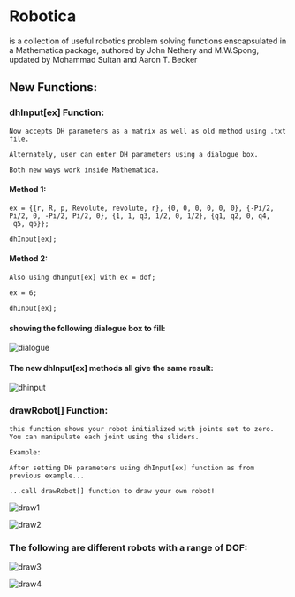 # **Robotica** 
is a collection of useful robotics problem solving functions enscapsulated in a Mathematica package,
authored by John Nethery and M.W.Spong, updated by Mohammad Sultan and Aaron T. Becker

## **New Functions:**

### **dhInput[ex] Function:**

    Now accepts DH parameters as a matrix as well as old method using .txt file.
  
    Alternately, user can enter DH parameters using a dialogue box.
  
    Both new ways work inside Mathematica.
    
   #### **Method 1:**
    
    
    ex = {{r, R, p, Revolute, revolute, r}, {0, 0, 0, 0, 0, 0}, {-Pi/2, 
    Pi/2, 0, -Pi/2, Pi/2, 0}, {1, 1, q3, 1/2, 0, 1/2}, {q1, q2, 0, q4,
     q5, q6}}; 
     
    dhInput[ex];
    
   #### **Method 2:**
    
    Also using dhInput[ex] with ex = dof;   
    
    ex = 6;
    
    dhInput[ex];
    
#### **showing the following dialogue box to fill:**
![dialogue](https://cloud.githubusercontent.com/assets/25996170/24841733/35e7b270-1d50-11e7-938c-9d52dbf48f57.JPG)    
    
#### **The new dhInput[ex] methods all give the same result:**
 ![dhinput](https://cloud.githubusercontent.com/assets/25996170/24841516/25c48dd6-1d4c-11e7-94be-e2e69a122337.JPG)

### **drawRobot[] Function:**

    this function shows your robot initialized with joints set to zero. 
    You can manipulate each joint using the sliders.
    
    Example:
    
    After setting DH parameters using dhInput[ex] function as from previous example...
  
    ...call drawRobot[] function to draw your own robot!

   ![draw1](https://cloud.githubusercontent.com/assets/25996170/24841896/79f4f604-1d54-11e7-8ddb-e1da27fc5f66.JPG)
     
   ![draw2](https://cloud.githubusercontent.com/assets/25996170/24841927/0773788e-1d55-11e7-947b-91f02e18c004.JPG)

### **The following are different robots with a range of DOF:**
    
   ![draw3](https://cloud.githubusercontent.com/assets/25996170/24842020/945a2e90-1d56-11e7-9c04-669742d608d9.JPG)
   
   ![draw4](https://cloud.githubusercontent.com/assets/25996170/24842047/01f2d1a0-1d57-11e7-97e6-b0a1c0c8702b.JPG)
